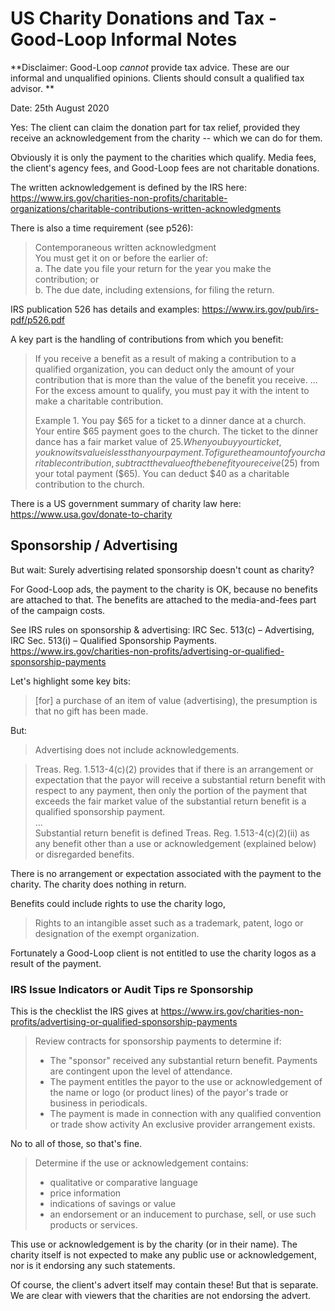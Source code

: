 
# US Charity Donations and Tax - Good-Loop Informal Notes

**Disclaimer: Good-Loop _cannot_ provide tax advice. These are our informal and unqualified opinions. Clients should consult a qualified tax advisor. **

Date: 25th August 2020   

Yes: The client can claim the donation part for tax relief, provided they receive an acknowledgement from the charity -- which we can do for them.

Obviously it is only the payment to the charities which qualify. 
Media fees, the client's agency fees, and Good-Loop fees are not charitable donations.

The written acknowledgement is defined by the IRS here: https://www.irs.gov/charities-non-profits/charitable-organizations/charitable-contributions-written-acknowledgments

There is also a time requirement (see p526): 

> Contemporaneous written acknowledgment  
> You must get it on or before the earlier of:   
> a. The date you file your return for the year you make the contribution; or   
> b. The due date, including extensions, for filing the return.

IRS publication 526 has details and examples: https://www.irs.gov/pub/irs-pdf/p526.pdf

A key part is the handling of contributions from which you benefit:

> If you receive a benefit as a result of making a
contribution to a qualified organization, you can
deduct only the amount of your contribution that
is more than the value of the benefit you receive. 
...
> For
the excess amount to qualify, you must pay it
with the intent to make a charitable contribution.
>
>Example 1. You pay $65 for a ticket to a
dinner dance at a church. Your entire $65 payment goes to the church. The ticket to the dinner dance has a fair market value of $25. When
you buy your ticket, you know its value is less
than your payment. To figure the amount of
your charitable contribution, subtract the value
of the benefit you receive ($25) from your total
payment ($65). You can deduct $40 as a charitable contribution to the church.

There is a US government summary of charity law here: https://www.usa.gov/donate-to-charity

## Sponsorship / Advertising

But wait: Surely advertising related sponsorship doesn't count as charity?

For Good-Loop ads, the payment to the charity is OK, because no benefits
are attached to that. 
The benefits are attached to the media-and-fees part of the campaign costs.

See IRS rules on sponsorship & advertising: 
IRC Sec. 513(c) – Advertising, IRC Sec. 
513(i) – Qualified Sponsorship Payments. 
https://www.irs.gov/charities-non-profits/advertising-or-qualified-sponsorship-payments

Let's highlight some key bits:

> [for] a purchase of an item of value (advertising), the presumption is that no gift has been made.

But:

> Advertising does not include acknowledgements.

> Treas. Reg. 1.513-4(c)(2) provides that if there is an arrangement or expectation that the payor will receive a substantial return benefit with respect to any payment, then only the portion of the payment that exceeds the fair market value of the substantial return benefit is a qualified sponsorship payment.   
...   
> Substantial return benefit is defined Treas. Reg. 1.513-4(c)(2)(ii) as any benefit other than a use or acknowledgement (explained below) or disregarded benefits.

There is no arrangement or expectation associated with the payment to the charity. The charity does nothing in return.

Benefits could include rights to use the charity logo, 

> Rights to an intangible asset such as a trademark, patent, logo or designation of the exempt organization.

Fortunately a Good-Loop client is not entitled to use the charity logos as a result of the payment.

### IRS Issue Indicators or Audit Tips re Sponsorship

This is the checklist the IRS gives at https://www.irs.gov/charities-non-profits/advertising-or-qualified-sponsorship-payments

> Review contracts for sponsorship payments to determine if:
> 
> - The "sponsor" received any substantial return benefit. Payments are contingent upon the level of attendance.
> - The payment entitles the payor to the use or acknowledgement of the name or logo (or product lines) of the payor's trade or business in periodicals.
> - The payment is made in connection with any qualified convention or trade show activity
An exclusive provider arrangement exists.

No to all of those, so that's fine.

> Determine if the use or acknowledgement contains:
> 
> - qualitative or comparative language
> - price information
> - indications of savings or value
> - an endorsement or an inducement to purchase, sell, or use such products or services.

This use or acknowledgement is by the charity (or in their name). The charity itself is not expected to make any public use or acknowledgement, nor is it endorsing any such statements.

Of course, the client's advert itself may contain these! But that is separate.
We are clear with viewers that the charities are not endorsing the advert. 
